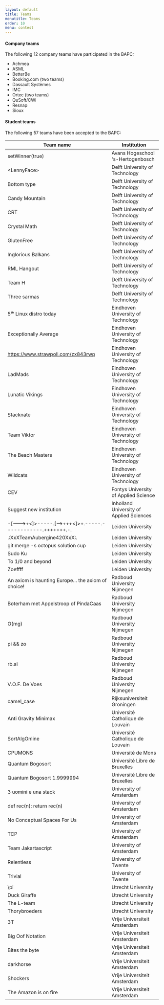```yaml
---
layout: default
title: Teams
menutitle: Teams
order: 10
menu: contest
---
```


#### Company teams

The following 12 company teams have participated in the BAPC:

* Achmea
* ASML
* BetterBe
* Booking.com (two teams)
* Dassault Systèmes
* IMC
* Ortec (two teams)
* QuSoft/CWI
* Resnap
* Sioux

#### Student teams

The following 57 teams have been accepted to the BAPC:

| Team name                                                 | Institution                              |
|-----------------------------------------------------------|------------------------------------------|
| setWinner(true)                                           | Avans Hogeschool 's-Hertogenbosch        |
| \<LennyFace>                                              | Delft University of Technology           |
| Bottom type                                               | Delft University of Technology           |
| Candy Mountain                                            | Delft University of Technology           |
| CRT                                                       | Delft University of Technology           |
| Crystal Math                                              | Delft University of Technology           |
| GlutenFree                                                | Delft University of Technology           |
| Inglorious Balkans                                        | Delft University of Technology           |
| RML Hangout                                               | Delft University of Technology           |
| Team H                                                    | Delft University of Technology           |
| Three sarmas                                              | Delft University of Technology           |
| 5ᵗʰ Linux distro today                                    | Eindhoven University of Technology       |
| Exceptionally Average                                     | Eindhoven University of Technology       |
| https://www.strawpoll.com/zx843rwp                        | Eindhoven University of Technology       |
| LadMads                                                   | Eindhoven University of Technology       |
| Lunatic Vikings                                           | Eindhoven University of Technology       |
| Stacknate                                                 | Eindhoven University of Technology       |
| Team Viktor                                               | Eindhoven University of Technology       |
| The Beach Masters                                         | Eindhoven University of Technology       |
| Wildcats                                                  | Eindhoven University of Technology       |
| CEV                                                       | Fontys University of Applied Science     |
| Suggest new institution                                   | Inholland University of Applied Sciences |
| -[--->+<]>-----.[-->+++<]>+.-----.------------.+++++++.-. | Leiden University                        |
| .:XxXTeamAubergine420XxX:.                                | Leiden University                        |
| git merge -s octopus solution cup                         | Leiden University                        |
| Sudo Ku                                                   | Leiden University                        |
| To 1/0 and beyond                                         | Leiden University                        |
| Zoeffff                                                   | Leiden University                        |
| An axiom is haunting Europe... the axiom of choice!       | Radboud University Nijmegen              |
| Boterham met Appelstroop of PindaCaas                     | Radboud University Nijmegen              |
| O(mg)                                                     | Radboud University Nijmegen              |
| pi && zo                                                  | Radboud University Nijmegen              |
| rb.ai                                                     | Radboud University Nijmegen              |
| V.O.F. De Voes                                            | Radboud University Nijmegen              |
| camel_case                                                | Rijksuniversiteit Groningen              |
| Anti Gravity Minimax                                      | Université Catholique de Louvain         |
| SortAlgOnline                                             | Université Catholique de Louvain         |
| CPUMONS                                                   | Université de Mons                       |
| Quantum Bogosort                                          | Université Libre de Bruxelles            |
| Quantum Bogosort 1.9999994                                | Université Libre de Bruxelles            |
| 3 uomini e una stack                                      | University of Amsterdam                  |
| def rec(n): return rec(n)                                 | University of Amsterdam                  |
| No Conceptual Spaces For Us                               | University of Amsterdam                  |
| TCP                                                       | University of Amsterdam                  |
| Team Jakartascript                                        | University of Amsterdam                  |
| Relentless                                                | University of Twente                     |
| Trivial                                                   | University of Twente                     |
| \pi                                                       | Utrecht University                       |
| Duck Giraffe                                              | Utrecht University                       |
| The L-team                                                | Utrecht University                       |
| Thorybroeders                                             | Utrecht University                       |
| 3T                                                        | Vrije Universiteit Amsterdam             |
| Big Oof Notation                                          | Vrije Universiteit Amsterdam             |
| Bites the byte                                            | Vrije Universiteit Amsterdam             |
| darkhorse                                                 | Vrije Universiteit Amsterdam             |
| Shockers                                                  | Vrije Universiteit Amsterdam             |
| The Amazon is on fire                                     | Vrije Universiteit Amsterdam             |
